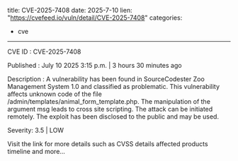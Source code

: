  
title: CVE-2025-7408
date: 2025-7-10
lien: "https://cvefeed.io/vuln/detail/CVE-2025-7408"
categories:
  - cve
---

CVE ID : CVE-2025-7408

Published :  July 10
2025
3:15 p.m. | 3 hours
30 minutes ago

Description : A vulnerability has been found in SourceCodester Zoo Management System 1.0 and classified as problematic. This vulnerability affects unknown code of the file /admin/templates/animal_form_template.php. The manipulation of the argument msg leads to cross site scripting. The attack can be initiated remotely. The exploit has been disclosed to the public and may be used.

Severity: 3.5 | LOW

Visit the link for more details
such as CVSS details
affected products
timeline
and more...
